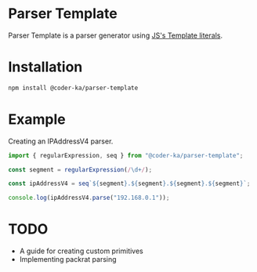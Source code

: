 # Parser Template

Parser Template is a parser generator using [JS's Template literals](https://developer.mozilla.org/en-US/docs/Web/JavaScript/Reference/Template_literals).

# Installation

```bash
npm install @coder-ka/parser-template
```

# Example

Creating an IPAddressV4 parser.

```ts
import { regularExpression, seq } from "@coder-ka/parser-template";

const segment = regularExpression(/\d+/);

const ipAddressV4 = seq`${segment}.${segment}.${segment}.${segment}`;

console.log(ipAddressV4.parse("192.168.0.1"));
```

# TODO

- A guide for creating custom primitives
- Implementing packrat parsing

